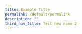 ```yaml
---
title: Example Title
permalink: /default/permalink
description: ""
third_nav_title: Test new name 2
---
```



